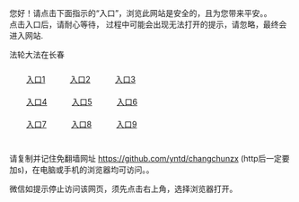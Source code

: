 您好！请点击下面指示的“入口”，浏览此网站是安全的，且为您带来平安。。 <br/>
点击入口后，请耐心等待， 过程中可能会出现无法打开的提示，请忽略，最终会进入网站. </br>

法轮大法在长春<br/>
<div style="padding:10px"><a style="margin:20px" target="_blank" href="https://dkkoc7y7f4u0o.cloudfront.net/2Qpsp?gtxet" id="ccLink1" rel="nofollow">入口1</a> <a target="_blank" style="margin:20px" href="https://d2422gxum9yzr0.cloudfront.net/2Qpsp?xtzzjscm" id="ccLink2" rel="nofollow">入口2</a> <a style="margin:20px" target="_blank" href="https://d7fqrz7m0szkf.cloudfront.net/2Qpsp?txmtmfl" id="ccLink3" rel="nofollow">入口3</a></div>

<div style="padding:10px" ><a style="margin:20px" target="_blank" href="https://dkkoc7y7f4u0o.cloudfront.net/2Qpsp?gtxet" id="ccLink4" rel="nofollow">入口4</a> <a style="margin:20px" href="https://d2422gxum9yzr0.cloudfront.net/2Qpsp?xtzzjscm" target="_blank" id="ccLink5" rel="nofollow">入口5</a> <a style="margin:20px" href="https://d7fqrz7m0szkf.cloudfront.net/2Qpsp?txmtmfl" target="_blank" id="ccLink6" rel="nofollow">入口6</a></div>

<div style="padding:10px"><a style="margin:20px" target="_blank" href="https://dkkoc7y7f4u0o.cloudfront.net/2Qpsp?gtxet" id="ccLink7" rel="nofollow">入口7</a> <a style="margin:20px" href="https://d2422gxum9yzr0.cloudfront.net/2Qpsp?xtzzjscm" target="_blank" id="ccLink8" rel="nofollow">入口8</a> <a style="margin:20px" target="_blank" href="https://d7fqrz7m0szkf.cloudfront.net/2Qpsp?txmtmfl" id="ccLink9" rel="nofollow">入口9</a></div>

<br/>



请复制并记住免翻墙网址 https://github.com/yntd/changchunzx (http后一定要加s)，在电脑或手机的浏览器均可访问。。<br/>

微信如提示停止访问该网页，须先点击右上角，选择浏览器打开。
